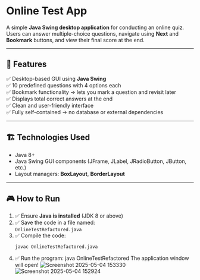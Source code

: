 

# Online Test App

A simple **Java Swing desktop application** for conducting an online quiz.  
Users can answer multiple-choice questions, navigate using **Next** and **Bookmark** buttons, and view their final score at the end.

---

## 🚀 Features

✅ Desktop-based GUI using **Java Swing**  
✅ 10 predefined questions with 4 options each  
✅ Bookmark functionality → lets you mark a question and revisit later  
✅ Displays total correct answers at the end  
✅ Clean and user-friendly interface  
✅ Fully self-contained → no database or external dependencies

---

## 🏗️ **Technologies Used**

- Java 8+
- Java Swing GUI components (JFrame, JLabel, JRadioButton, JButton, etc.)
- Layout managers: **BoxLayout**, **BorderLayout**

---

## 🎮 **How to Run**

1. ✅ Ensure **Java is installed** (JDK 8 or above)
2. ✅ Save the code in a file named:  
   `OnlineTestRefactored.java`
3. ✅ Compile the code:
   ```bash
   javac OnlineTestRefactored.java


4. ✅ Run the program:
      java OnlineTestRefactored
The application window will open!
![Screenshot 2025-05-04 153330](https://github.com/user-attachments/assets/514af005-efbe-4954-87c0-c4ee33d1b047)
![Screenshot 2025-05-04 152924](https://github.com/user-attachments/assets/b984d3f9-07e3-46b4-9177-abd2462d7467)
